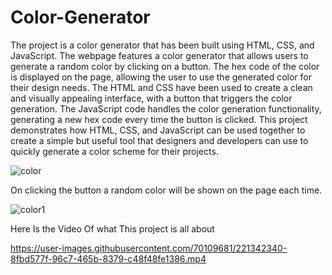 # Color-Generator
The project is a color generator that has been built using HTML, CSS, and JavaScript. The webpage features a color generator that allows users to generate a random color by clicking on a button. The hex code of the color is displayed on the page, allowing the user to use the generated color for their design needs. The HTML and CSS have been used to create a clean and visually appealing interface, with a button that triggers the color generation. The JavaScript code handles the color generation functionality, generating a new hex code every time the button is clicked. This project demonstrates how HTML, CSS, and JavaScript can be used together to create a simple but useful tool that designers and developers can use to quickly generate a color scheme for their projects.


![color](https://user-images.githubusercontent.com/70109681/221342125-2af46ad1-2d66-4639-b90b-a708ffed4800.png)


On clicking the button a random color will be shown on the page each time.



![color1](https://user-images.githubusercontent.com/70109681/221342128-c9305ac4-ad74-4c48-8eb0-6dec8ebf0bac.png)


Here Is the Video Of what This project is all about



https://user-images.githubusercontent.com/70109681/221342340-8fbd577f-96c7-465b-8379-c48f48fe1386.mp4
